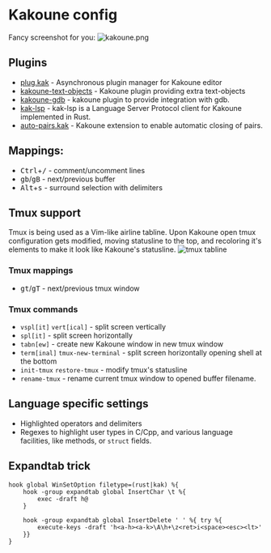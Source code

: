 # Kakoune config

Fancy screenshot for you:
![kakoune.png](https://user-images.githubusercontent.com/19470159/45776447-91dc9b80-bc5b-11e8-90ee-a3c5208e7dfb.png)

## Plugins
- [plug.kak](https://github.com/andreyorst/plug.kak) - Asynchronous plugin manager for Kakoune editor
- [kakoune-text-objects](https://github.com/Delapouite/kakoune-text-objects) - Kakoune plugin providing extra text-objects
- [kakoune-gdb](https://github.com/occivink/kakoune-gdb) - kakoune plugin to provide integration with gdb.
- [kak-lsp](https://github.com/ul/kak-lsp) - kak-lsp is a Language Server Protocol client for Kakoune implemented in Rust.
- [auto-pairs.kak](https://github.com/alexherbo2/auto-pairs.kak) - Kakoune extension to enable automatic closing of pairs.

## Mappings:
- <kbd>Ctrl</kbd>+<kbd>/</kbd> - comment/uncomment lines
- <kbd>g</kbd><kbd>b</kbd>/<kbd>g</kbd><kbd>B</kbd> - next/previous buffer
- <kbd>Alt</kbd>+<kbd>s</kbd> - surround selection with delimiters

## Tmux support
Tmux is being used as a  Vim-like  airline  tabline.   Upon  Kakoune  open  tmux
configuration gets modified, moving statusline to the top, and  recoloring  it's
elements to make it look like Kakoune's statusline.
![tmux tabline](https://user-images.githubusercontent.com/19470159/45776728-72923e00-bc5c-11e8-82dd-48729df3f74f.gif)


### Tmux mappings
- <kbd>g</kbd><kbd>t</kbd>/<kbd>g</kbd><kbd>T</kbd> - next/previous tmux window

### Tmux commands
- `vspl[it]` `vert[ical]` - split screen vertically
- `spl[it]` - split screen horizontally
- `tabn[ew]` - create new Kakoune window in new tmux window
- `term[inal]` `tmux-new-terminal` - split screen horizontally opening shell at the bottom
- `init-tmux` `restore-tmux` - modify tmux's statusline
- `rename-tmux` - rename current tmux window to opened buffer filename.

## Language specific settings
- Highlighted operators and delimiters
- Regexes to highlight user types in C/Cpp, and various language facilities,
  like methods, or `struct` fields.

## Expandtab trick
```kak
hook global WinSetOption filetype=(rust|kak) %{
    hook -group expandtab global InsertChar \t %{
        exec -draft h@
    }

    hook -group expandtab global InsertDelete ' ' %{ try %{
        execute-keys -draft 'h<a-h><a-k>\A\h+\z<ret>i<space><esc><lt>'
    }}
}
```
